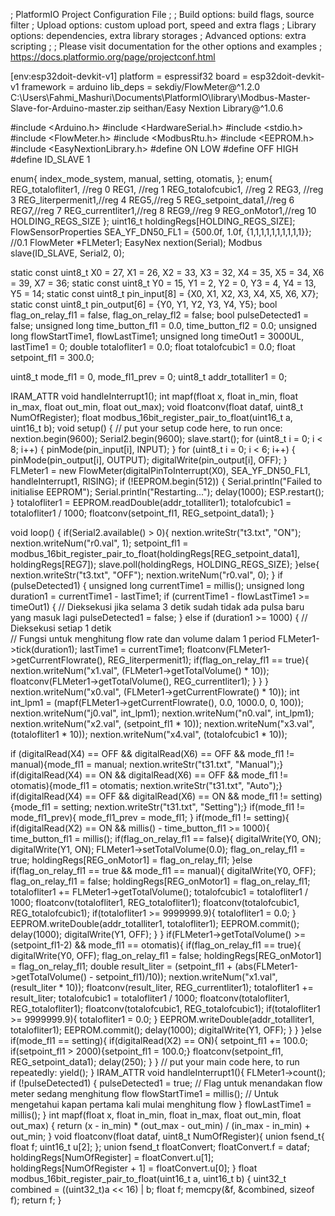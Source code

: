 ; PlatformIO Project Configuration File
;
;   Build options: build flags, source filter
;   Upload options: custom upload port, speed and extra flags
;   Library options: dependencies, extra library storages
;   Advanced options: extra scripting
;
; Please visit documentation for the other options and examples
; https://docs.platformio.org/page/projectconf.html

[env:esp32doit-devkit-v1]
platform = espressif32
board = esp32doit-devkit-v1
framework = arduino
lib_deps = 
	sekdiy/FlowMeter@^1.2.0
	C:\Users\Fahmi_Mashuri\Documents\PlatformIO\library\Modbus-Master-Slave-for-Arduino-master.zip
	seithan/Easy Nextion Library@^1.0.6


#include <Arduino.h>
#include <HardwareSerial.h>
#include <stdio.h>
#include <FlowMeter.h>
#include <ModbusRtu.h>
#include <EEPROM.h>
#include <EasyNextionLibrary.h>
#define ON LOW
#define OFF HIGH
#define ID_SLAVE 1

enum{
  index_mode_system,
  manual,
  setting,
  otomatis,
};
enum{
  REG_totalofliter1, //reg 0
  REG1, //reg 1
  REG_totalofcubic1, //reg 2
  REG3, //reg 3
  REG_literpermenit1,//reg 4
  REG5,//reg 5
  REG_setpoint_data1,//reg 6
  REG7,//reg 7
  REG_currentliter1,//reg 8
  REG9,//reg 9
  REG_onMotor1,//reg 10
  HOLDING_REGS_SIZE
};
uint16_t holdingRegs[HOLDING_REGS_SIZE];
FlowSensorProperties SEA_YF_DN50_FL1 = {500.0f, 1.0f, {1,1,1,1,1,1,1,1,1,1}}; //0.1
FlowMeter *FLMeter1;
EasyNex nextion(Serial);
Modbus slave(ID_SLAVE, Serial2, 0);

static const uint8_t X0 = 27, X1 = 26, X2 = 33, X3 = 32, X4 = 35, X5 = 34, X6 = 39, X7 = 36;
static const uint8_t Y0 = 15, Y1 = 2, Y2 = 0, Y3 = 4, Y4 = 13, Y5 = 14;
static const uint8_t pin_input[8] = {X0, X1, X2, X3, X4, X5, X6, X7};
static const uint8_t pin_output[6] = {Y0, Y1, Y2, Y3, Y4, Y5};
bool flag_on_relay_fl1 = false, flag_on_relay_fl2 = false;
bool pulseDetected1 = false;
unsigned long time_button_fl1 = 0.0, time_button_fl2 = 0.0;
unsigned long flowStartTime1, flowLastTime1;
unsigned long timeOut1 = 3000UL, lastTime1 = 0;
double totalofliter1 = 0.0;
float totalofcubic1 = 0.0;
float setpoint_fl1 = 300.0;


uint8_t mode_fl1 = 0, mode_fl1_prev = 0;
uint8_t addr_totalliter1 = 0;

IRAM_ATTR void handleInterrupt1();
int mapf(float x, float in_min, float in_max, float out_min, float out_max);
void floatconv(float dataf, uint8_t NumOfRegister);
float modbus_16bit_register_pair_to_float(uint16_t a, uint16_t b);
void setup() {
  // put your setup code here, to run once:
  nextion.begin(9600);
  Serial2.begin(9600);
  slave.start();
  for (uint8_t i = 0; i < 8; i++) {
    pinMode(pin_input[i], INPUT);
  }
  for (uint8_t i = 0; i < 6; i++) {
    pinMode(pin_output[i], OUTPUT);
    digitalWrite(pin_output[i], OFF);
  }
  FLMeter1 = new FlowMeter(digitalPinToInterrupt(X0), SEA_YF_DN50_FL1, handleInterrupt1, RISING);
  if (!EEPROM.begin(512)) {
    Serial.println("Failed to initialise EEPROM");
    Serial.println("Restarting...");
    delay(1000);
    ESP.restart();
  }
  totalofliter1 = EEPROM.readDouble(addr_totalliter1);
  totalofcubic1 = totalofliter1 / 1000;
  floatconv(setpoint_fl1, REG_setpoint_data1);
}

void loop() {
  if(Serial2.available() > 0){
    nextion.writeStr("t3.txt", "ON");
    nextion.writeNum("r0.val", 1);
    setpoint_fl1 = modbus_16bit_register_pair_to_float(holdingRegs[REG_setpoint_data1], holdingRegs[REG7]);
    slave.poll(holdingRegs, HOLDING_REGS_SIZE);
  }else{
    nextion.writeStr("t3.txt", "OFF");
    nextion.writeNum("r0.val", 0);
  }
  if (pulseDetected1) {
    unsigned long currentTime1 = millis();
    unsigned long duration1 = currentTime1 - lastTime1; 
    if (currentTime1 - flowLastTime1 >= timeOut1) { // Dieksekusi jika selama 3 detik sudah tidak ada pulsa baru yang masuk lagi 
      pulseDetected1 = false;
    }
    else if (duration1 >= 1000) { // Dieksekusi setiap 1 detik        
      // Fungsi untuk menghitung flow rate dan volume dalam 1 period
      FLMeter1->tick(duration1);
      lastTime1 = currentTime1;
      floatconv(FLMeter1->getCurrentFlowrate(), REG_literpermenit1);
      if(flag_on_relay_fl1 == true){
        nextion.writeNum("x1.val", (FLMeter1->getTotalVolume() * 10));
        floatconv(FLMeter1->getTotalVolume(), REG_currentliter1);
      }
    }
  }
  nextion.writeNum("x0.val", (FLMeter1->getCurrentFlowrate() * 10));
  int int_lpm1 = (mapf(FLMeter1->getCurrentFlowrate(), 0.0, 1000.0, 0, 100));
  nextion.writeNum("j0.val", int_lpm1);
  nextion.writeNum("n0.val", int_lpm1);
  nextion.writeNum("x2.val", (setpoint_fl1 * 10));
  nextion.writeNum("x3.val", (totalofliter1 * 10));
  nextion.writeNum("x4.val", (totalofcubic1 * 10));

  if (digitalRead(X4) == OFF && digitalRead(X6) == OFF && mode_fl1 != manual){mode_fl1 = manual; nextion.writeStr("t31.txt", "Manual");}
  if(digitalRead(X4) == ON && digitalRead(X6) == OFF && mode_fl1 != otomatis){mode_fl1 = otomatis; nextion.writeStr("t31.txt", "Auto");}
  if(digitalRead(X4) == OFF && digitalRead(X6) == ON && mode_fl1 != setting){mode_fl1 = setting; nextion.writeStr("t31.txt", "Setting");}
  if(mode_fl1 != mode_fl1_prev){
    mode_fl1_prev  = mode_fl1;
  }
  if(mode_fl1 != setting){
    if(digitalRead(X2) == ON && millis() - time_button_fl1 >= 1000){
      time_button_fl1 = millis();
      if(flag_on_relay_fl1 == false){
        digitalWrite(Y0, ON);
        digitalWrite(Y1, ON);
        FLMeter1->setTotalVolume(0.0);
        flag_on_relay_fl1 = true;
        holdingRegs[REG_onMotor1] = flag_on_relay_fl1;
      }else if(flag_on_relay_fl1 == true && mode_fl1 == manual){
        digitalWrite(Y0, OFF);
        flag_on_relay_fl1 = false;
        holdingRegs[REG_onMotor1] = flag_on_relay_fl1;
        totalofliter1 += FLMeter1->getTotalVolume();
        totalofcubic1 = totalofliter1 / 1000;
        floatconv(totalofliter1, REG_totalofliter1);
        floatconv(totalofcubic1, REG_totalofcubic1);
        if(totalofliter1 >= 9999999.9){
          totalofliter1 = 0.0;
        }
        EEPROM.writeDouble(addr_totalliter1, totalofliter1);
        EEPROM.commit();
        delay(1000);
        digitalWrite(Y1, OFF);
      }
    }
    if(FLMeter1->getTotalVolume() >= (setpoint_fl1-2) && mode_fl1 == otomatis){
      if(flag_on_relay_fl1 == true){
        digitalWrite(Y0, OFF);
        flag_on_relay_fl1 = false;
        holdingRegs[REG_onMotor1] = flag_on_relay_fl1;
        double result_liter = (setpoint_fl1 + (abs(FLMeter1->getTotalVolume() - setpoint_fl1)/10));
        nextion.writeNum("x1.val", (result_liter * 10));
        floatconv(result_liter, REG_currentliter1);
        totalofliter1 += result_liter;
        totalofcubic1 = totalofliter1 / 1000;
        floatconv(totalofliter1, REG_totalofliter1);
        floatconv(totalofcubic1, REG_totalofcubic1);
        if(totalofliter1 >= 9999999.9){
          totalofliter1 = 0.0;
        }
        EEPROM.writeDouble(addr_totalliter1, totalofliter1);
        EEPROM.commit();
        delay(1000);
        digitalWrite(Y1, OFF);
      }
    }
  }else if(mode_fl1 == setting){
    if(digitalRead(X2) == ON){
      setpoint_fl1 += 100.0;
      if(setpoint_fl1 > 2000){setpoint_fl1 = 100.0;}
      floatconv(setpoint_fl1, REG_setpoint_data1);
      delay(250);
    }
  }
  // put your main code here, to run repeatedly:
  yield();
}
IRAM_ATTR void handleInterrupt1(){
  FLMeter1->count();
  if (!pulseDetected1) {
    pulseDetected1 = true; // Flag untuk menandakan flow meter sedang menghitung flow
    flowStartTime1 = millis(); // Untuk mengetahui kapan pertama kali mulai menghitung flow
  }
  flowLastTime1 = millis();
}
int mapf(float x, float in_min, float in_max, float out_min, float out_max)
{
  return (x - in_min) * (out_max - out_min) / (in_max - in_min) + out_min;
}
void floatconv(float dataf, uint8_t NumOfRegister){
  union fsend_t{
  float f;
  uint16_t u[2];
  };
  union fsend_t floatConvert;
  floatConvert.f = dataf;
  holdingRegs[NumOfRegister] = floatConvert.u[1];
  holdingRegs[NumOfRegister + 1] = floatConvert.u[0];
}
float modbus_16bit_register_pair_to_float(uint16_t a, uint16_t b) {
    uint32_t combined = ((uint32_t)a << 16) | b;
    float f;
    memcpy(&f, &combined, sizeof f);
    return f;
}